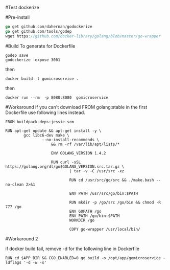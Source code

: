 #Test dockerize

#Pre-install
```go
go get github.com/dahernan/godockerize
go get github.com/tools/godep
wget https://github.com/docker-library/golang/blob/master/go-wrapper
```

#Build
To generate for Dockerfile
```
godep save
godockerize -expose 3001
```
then
```
docker build -t gomicroservice .
```
then
```
docker run --rm  -p 8080:8080  gomicroservice
```

#Workaround
if you can't download FROM golang:stable in the first Dockerfile
use following lines instead.
```
FROM buildpack-deps:jessie-scm

RUN apt-get update && apt-get install -y \
        gcc libc6-dev make \
                --no-install-recommends \
                    && rm -rf /var/lib/apt/lists/*

                    ENV GOLANG_VERSION 1.4.2

                    RUN curl -sSL https://golang.org/dl/go$GOLANG_VERSION.src.tar.gz \
                            | tar -v -C /usr/src -xz

                            RUN cd /usr/src/go/src && ./make.bash --no-clean 2>&1

                            ENV PATH /usr/src/go/bin:$PATH

                            RUN mkdir -p /go/src /go/bin && chmod -R 777 /go
                            ENV GOPATH /go
                            ENV PATH /go/bin:$PATH
                            WORKDIR /go

                            COPY go-wrapper /usr/local/bin/
```

#Workaround 2

if docker build fail, remove -d for the following line in Dockerfile

```
RUN cd $APP_DIR && CGO_ENABLED=0 go build -o /opt/app/gomicroservice -ldflags '-d -w -s'
```
